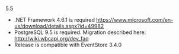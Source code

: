 5.5 
- .NET Framework 4.6.1 is required    https://www.microsoft.com/en-us/download/details.aspx?id=49982
- PostgreSQL 9.5 is required. Migration described here: http://wiki.wbcapi.org/dev_faq
- Release is compatible with EventStore 3.4.0